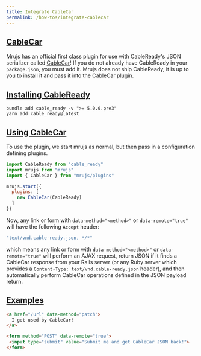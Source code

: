 ```yaml
---
title: Integrate CableCar
permalink: /how-tos/integrate-cablecar
---
```


## [CableCar](#cablecar)

Mrujs has an official first class plugin for use with CableReady's JSON
serializer called [CableCar](https://cableready.stimulusreflex.com/v/v5/cable-car)!
If you do not already have CableReady in your `package.json`, you must add it.
Mrujs does not ship CableReady, it is up to you to install it and pass it into
the CableCar plugin.

## [Installing CableReady](#installing-cableready)

```base
bundle add cable_ready -v ">= 5.0.0.pre3"
yarn add cable_ready@latest
```

## [Using CableCar](#using-cablecar)

To use the plugin, we start mrujs as
normal, but then pass in a configuration defining plugins.

```js
import CableReady from "cable_ready"
import mrujs from "mrujs"
import { CableCar } from "mrujs/plugins"

mrujs.start({
  plugins: [
    new CableCar(CableReady)
  ]
})
```

Now, any link or form with `data-method="<method>"` or `data-remote="true"` will have the following `Accept` header:

```js
"text/vnd.cable-ready.json, */*"
```

which means any link or form with `data-method="<method>"` or `data-remote="true"` will
perform an AJAX request, return JSON if it finds a CableCar response from your Rails
server (or any Ruby server which provides a `Content-Type: text/vnd.cable-ready.json`
header), and then automatically perform CableCar operations defined in the JSON payload
return.

## [Examples](#examples)

```html
<a href="/url" data-method="patch">
  I get used by CableCar!
</a>

<form method="POST" data-remote="true">
 <input type="submit" value="Submit me and get CableCar JSON back!">
</form>
```

